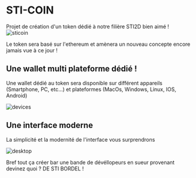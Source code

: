 # STI-COIN
Projet de création d'un token dédié à notre filière STI2D bien aimé !
![sticoin](https://cdn.discordapp.com/attachments/854713737080340492/872840798285222019/sticoin.png)

Le token sera basé sur l'ethereum et amènera un nouveau concepte encore jamais vue à ce jour !

## Une wallet multi plateforme dédié !
Une wallet dédié au token sera disponible sur différent appareils (Smartphone, PC, etc...) et plateformes (MacOs, Windows, Linux, IOS, Android)

![devices](https://cdn.discordapp.com/attachments/854713737080340492/872840767570321478/presentation.png)

## Une interface moderne
La simplicité et la modernité de l'interface vous surprendrons

![desktop](https://cdn.discordapp.com/attachments/854713737080340492/872840837254484038/desktop.png)

Bref tout ça créer bar une bande de dévéllopeurs en sueur provenant devinez quoi ? 
DE STI BORDEL !
